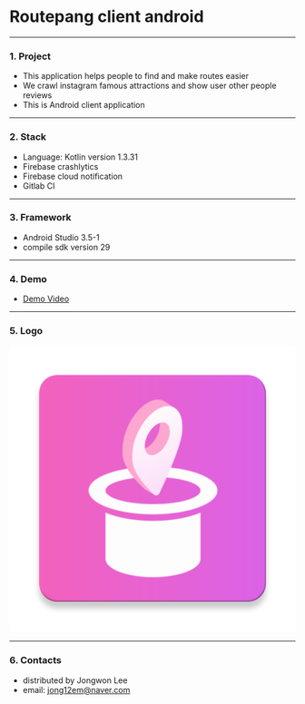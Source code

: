 # Routepang client android
---------------------------

### 1. Project
- This application helps people to find and make routes easier
- We crawl instagram famous attractions and show user other people reviews
- This is Android client application

---------------------------
### 2. Stack
- Language: Kotlin version 1.3.31  
- Firebase crashlytics
- Firebase cloud notification
- Gitlab CI

---------------------------
### 3. Framework
- Android Studio 3.5-1  
- compile sdk version 29  

---------------------------
### 4. Demo
- [Demo Video](https://drive.google.com/open?id=169y81-A1pnN3kSwx5WCf685Z-JlOSIaL)

---
### 5. Logo
![로고](/app/src/main/ic_launcher-web.png)

---------------------------
### 6. Contacts
- distributed by Jongwon Lee  
- email: jong12em@naver.com
